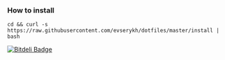 ### How to install ###

```
cd && curl -s https://raw.githubusercontent.com/evserykh/dotfiles/master/install | bash
```


[![Bitdeli Badge](https://d2weczhvl823v0.cloudfront.net/evserykh/dotfiles/trend.png)](https://bitdeli.com/free "Bitdeli Badge")

